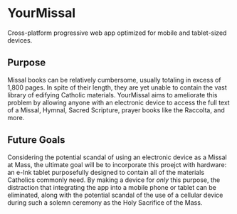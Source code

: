 # YourMissal

Cross-platform progressive web app optimized for mobile and tablet-sized devices.

## Purpose
Missal books can be relatively cumbersome, usually totaling in excess of 1,800 pages. In spite of their length, they are yet unable to contain the vast library of edifying Catholic materials. YourMissal aims to ameliorate this problem by allowing anyone with an electronic device to access the full text of a Missal, Hymnal, Sacred Scripture, prayer books like the Raccolta, and more.

## Future Goals
Considering the potential scandal of using an electronic device as a Missal at Mass, the ultimate goal will be to incorporate this proejct with hardware: an e-Ink tablet purposefully designed to contain all of the materials Catholics commonly need. By making a device for *only* this purpose, the distraction that integrating the app into a mobile phone or tablet can be eliminated, along with the potential scandal of the use of a cellular device during such a solemn ceremony as the Holy Sacrifice of the Mass.
